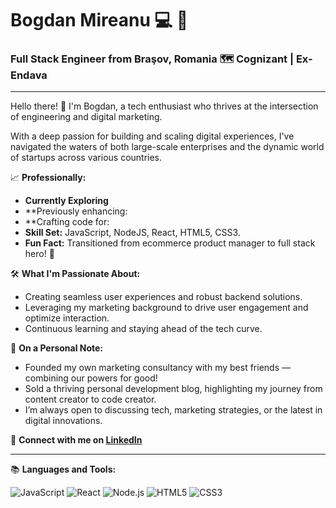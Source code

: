 # Bogdan Mireanu :computer: :rocket:

### Full Stack Engineer from Braşov, Romania :world_map: Cognizant | Ex-Endava 

---

Hello there! :wave: I'm Bogdan, a tech enthusiast who thrives at the intersection of engineering and digital marketing. 

With a deep passion for building and scaling digital experiences, I've navigated the waters of both large-scale enterprises and the dynamic world of startups across various countries.

📈 **Professionally:**

- **Currently Exploring** 
- **Previously enhancing:
- **Crafting code for:
- **Skill Set:** JavaScript, NodeJS, React, HTML5, CSS3.
- **Fun Fact:** Transitioned from ecommerce product manager to full stack hero! 🦸

🛠️ **What I'm Passionate About:**

- Creating seamless user experiences and robust backend solutions.
- Leveraging my marketing background to drive user engagement and optimize interaction.
- Continuous learning and staying ahead of the tech curve.

🌱 **On a Personal Note:**

- Founded my own marketing consultancy with my best friends — combining our powers for good!
- Sold a thriving personal development blog, highlighting my journey from content creator to code creator.
- I’m always open to discussing tech, marketing strategies, or the latest in digital innovations.

🔗 **Connect with me on [LinkedIn](https://www.linkedin.com/in/nechitagabriel)**

---

📚 **Languages and Tools:**

![JavaScript](https://img.shields.io/badge/-JavaScript-F7DF1E?style=flat-square&logo=javascript&logoColor=black)
![React](https://img.shields.io/badge/-React-61DAFB?style=flat-square&logo=react&logoColor=white)
![Node.js](https://img.shields.io/badge/-Node.js-339933?style=flat-square&logo=Node.js&logoColor=white)
![HTML5](https://img.shields.io/badge/-HTML5-E34F26?style=flat-square&logo=html5&logoColor=white)
![CSS3](https://img.shields.io/badge/-CSS3-1572B6?style=flat-square&logo=css3&logoColor=white)


